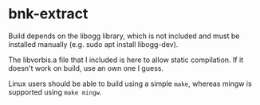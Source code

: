 # bnk-extract

Build depends on the libogg library, which is not included and must be installed manually (e.g. sudo apt install libogg-dev).

The libvorbis.a file that I included is here to allow static compilation. If it doesn't work on build, use an own one I guess.

Linux users should be able to build using a simple ``make``, whereas mingw is supported using ``make mingw``.
